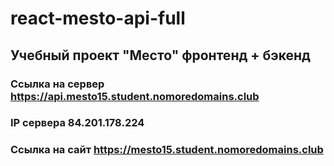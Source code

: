 # react-mesto-api-full
## Учебный проект "Место" фронтенд + бэкенд

### Ссылка на сервер https://api.mesto15.student.nomoredomains.club 
### IP сервера 84.201.178.224
### Ссылка на сайт https://mesto15.student.nomoredomains.club